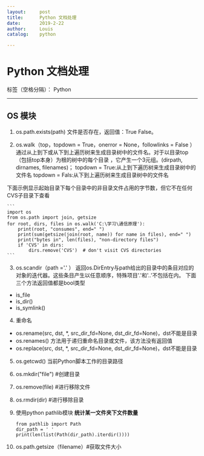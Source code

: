 ```yaml
---
layout:     post
title:      Python 文档处理
date:       2019-2-22
author:     Louis
catalog:    python

---
```

<!-- MarkdownTOC -->




# Python 文档处理

标签（空格分隔）： Python

---

## **OS 模块**

1. os.path.exists(path)
文件是否存在，返回值：True False。

2. os.walk（top，topdown = True，onerror = None，followlinks = False ）
通过从上到下或从下到上遍历树来生成目录树中的文件名。对于以目录top（包括top本身）为根的树中的每个目录 ，它产生一个3元组。(dirpath, dirnames, filenames)；
topdown = True:从上到下遍历树来生成目录树中的文件名
topdown = Fals:从下到上遍历树来生成目录树中的文件名

下面示例显示起始目录下每个目录中的非目录文件占用的字节数，但它不在任何CVS子目录下查看

    ```
    import os
    from os.path import join, getsize
    for root, dirs, files in os.walk('C:\学习\通信原理'):
        print(root, "consumes", end=" ")
        print(sum(getsize(join(root, name)) for name in files), end=" ")
        print("bytes in", len(files), "non-directory files")
        if 'CVS' in dirs:
            dirs.remove('CVS')  # don't visit CVS directories
    ```
3. os.scandir（path ='.' ）
返回os.DirEntry与path给出的目录中的条目对应的对象的迭代器。这些条目产生以任意顺序，特殊项目'.'和'..'不包括在内。
下面三个方法返回值都是bool类型
 - is_file
 - is_dir()
 - is_symlink()
4. 重命名
* os.rename(src, dst, *, src_dir_fd=None, dst_dir_fd=None)，dst不能是目录
* os.renames() 方法用于递归重命名目录或文件，该方法没有返回值
* os.replace(src, dst, *, src_dir_fd=None, dst_dir_fd=None)，dst不能是目录
5. os.getcwd()
当前Python脚本工作的目录路径
6. os.mkdir("file")  #创建目录
7. os.remove(file)   #进行移除文件
8. os.rmdir(dir)     #进行移除目录
9. 使用python  pathlib模块 
**统计某一文件夹下文件数量** 

    ```
    from pathlib import Path
    dir_path = ' '
    print(len(list(Path(dir_path).iterdir())))
    ```
10. os.path.getsize（filename）#获取文件大小







